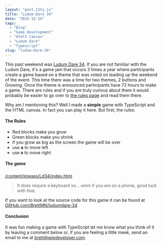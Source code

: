 ```yaml
---
layout: "post.11ty.js"
title: "Ludum Dare 34"
date: "2015-12-14"
tags: 
  - "Blog"
  - "Game Development"
  - "Html5 Canvas"
  - "Ludum Dare"
  - "Typescript"
slug: "ludum-dare-34"
---
```


This past weekend was [Ludum Dare 34](http://ludumdare.com/compo/2015/12/09/welcome-to-ludum-dare-34/). If you are not familiar with the Ludum Dare, it's a game jam that occurs 3 times a year where participants create a game based on a theme that was voted on leading up the weekend of the event. This time there was a time for two themes, 2 buttons and Growing. Once the theme is announced participants have 72 hours to make a game. There are rules and if you are truly curious about them it would probably be easier to go over to [the rules page](http://ludumdare.com/compo/rules/) and read them there.

Why am I mentioning this? Well I made a **simple** game with TypeScript and the HTML canvas. In fact you can play it here. But first, the rules:

#### The Rules

- Red blocks make you grow
- Green blocks make you shrink
- if you grow as big as the screen the game will be over
- use **a** to move left
- use **s** to move right

##### The game

[/content/images/Ld34/index.html](/content/images/Ld34/index.html)

> It does require a keyboard so... umm if you are on a phone, good luck with that.

If you want to look at the source code for this game it can be found at [GitHub.com/BrettMN/ludumdare-34](https://github.com/BrettMN/ludumdare-34)

#### Conclusion

It was fun making a game with TypeScript let me know what you think of it by leaving a comment below or, if you are feeling a little meek, send an email to me at [brett@wipdeveloper.com](mailto:brett@wipdeveloper.com).
